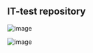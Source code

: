 ## IT-test repository

![image](https://github.com/user-attachments/assets/860ec532-b711-40b4-a04a-437029db9f4f)

![image](https://github.com/user-attachments/assets/e220c87e-e7d0-40e3-ba33-b187fc18166e)
